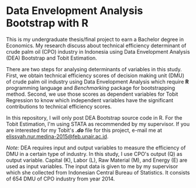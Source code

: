 # Data Envelopment Analysis Bootstrap with R
This is my undergraduate thesis/final project to earn a Bachelor degree in Economics. My research discuss about technical efficiency determinant of crude palm oil (CPO) industry in Indonesia using Data Envelopment Analysis (DEA) Bootstrap and Tobit Estimation.

There are two steps for analysing determinants of variables in this study. First, we obtain technical efficiency scores of decision making unit (DMU) of crude palm oil industry using Data Envelopment Analysis which require __R__ programming language and _Benchmarking_ package for bootstrapping method.
Second, we use those scores as dependent variables for Tobit Regression to know which independent variables have the significant contributions to technical efficiency scores.

In this repository, I will only post DEA Bootstrap source code in R. For the Tobit Estimation, I'm using STATA as recommended by my supervisor. If you are interested for my Tobit's *__.do__* file for this project, e-mail me at elissyah.nur.medina-2015@feb.unair.ac.id.

*Note:*
DEA requires input and output variables to measure the efficiency of DMU in a certain type of industry.
In this study, I use CPO's output (Q) as output variable. Capital (K), Labor (L), Raw Material (M), and Energy (E) are used as input variables.
The input data is given to me by my supervisor which she collected from Indonesian Central Bureau of Statistics. It consists of 654 DMU of CPO industry from year 2014.
